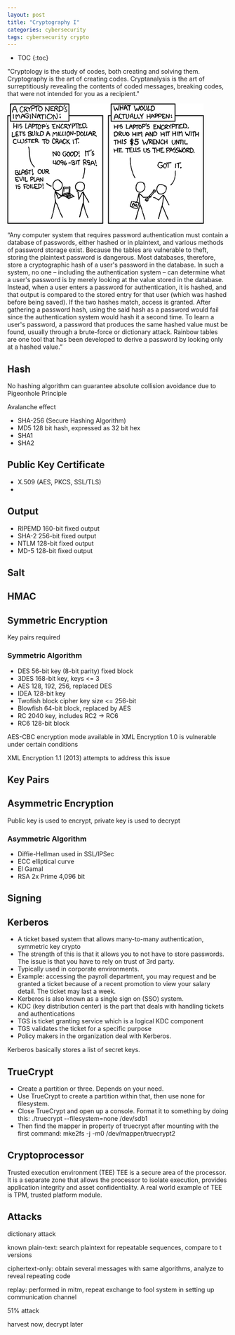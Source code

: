 ```yaml
---
layout: post
title: "Cryptography I"
categories: cybersecurity
tags: cybersecurity crypto
---
```


* TOC
{:toc}

"Cryptology is the study of codes, both creating and solving them. Cryptography is the art of creating codes. Cryptanalysis is the art of surreptitiously revealing the contents of coded messages, breaking codes, that were not intended for you as a recipient."

<img src="https://github.com/sif/sif/raw/main/files/post_files/security.png" />



“Any computer system that requires password authentication must contain a database of passwords, either hashed or in plaintext, and various methods of password storage exist. Because the tables are vulnerable to theft, storing the plaintext password is dangerous. Most databases, therefore, store a cryptographic hash of a user's password in the database. In such a system, no one – including the authentication system – can determine what a user's password is by merely looking at the value stored in the database. Instead, when a user enters a password for authentication, it is hashed, and that output is compared to the stored entry for that user (which was hashed before being saved). If the two hashes match, access is granted. After gathering a password hash, using the said hash as a password would fail since the authentication system would hash it a second time. To learn a user's password, a password that produces the same hashed value must be found, usually through a brute-force or dictionary attack. Rainbow tables are one tool that has been developed to derive a password by looking only at a hashed value.”



## Hash

No hashing algorithm can guarantee absolute collision avoidance due to Pigeonhole Principle

Avalanche effect

- SHA-256 (Secure Hashing Algorithm) 
- MD5 128 bit hash, expressed as 32 bit hex
- SHA1
- SHA2



## Public Key Certificate

- X.509 (AES, PKCS, SSL/TLS)
- 



## Output

- RIPEMD 160-bit fixed output
- SHA-2 256-bit fixed output
- NTLM 128-bit fixed output
- MD-5 128-bit fixed output



## Salt



## HMAC



## Symmetric Encryption

Key pairs required



### Symmetric Algorithm

- DES 56-bit key (8-bit parity) fixed block
- 3DES 168-bit key, keys <= 3
- AES 128, 192, 256, replaced DES
- IDEA 128-bit key
- Twofish block cipher key size <= 256-bit
- Blowfish 64-bit block, replaced by AES
- RC 2040 key, includes RC2 -> RC6
- RC6 128-bit block

AES-CBC encryption mode available in XML Encryption 1.0 is vulnerable under certain conditions

XML Encryption 1.1 (2013) attempts to address this issue



## Key Pairs



## Asymmetric Encryption

Public key is used to encrypt, private key is used to decrypt



### Asymmetric Algorithm

- Diffie-Hellman used in SSL/IPSec
- ECC elliptical curve
- El Gamal 
- RSA 2x Prime 4,096 bit



## Signing



## Kerberos

- A ticket based system that allows many-to-many authentication, symmetric key crypto
- The strength of this is that it allows you to not have to store passwords. The issue is that you have to rely on trust of 3rd party.
- Typically used in corporate environments.
- Example: accessing the payroll department, you may request and be granted a ticket because of a recent promotion to view your salary detail. The ticket may last a week. 
- Kerberos is also known as a single sign on (SSO) system.
- KDC (key distribution center) is the part that deals with handling tickets and authentications
- TGS is ticket granting service which is a logical KDC component
- TGS validates the ticket for a specific purpose
- Policy makers in the organization deal with Kerberos. 

Kerberos basically stores a list of secret keys.



## TrueCrypt

- Create a partition or three. Depends on your need.
- Use TrueCrypt to create a partition within that, then use none for filesystem.
- Close TrueCrypt and open up a console. Format it to something by doing this: ./truecrypt --filesystem=none /dev/sdb1
- Then find the mapper in property of truecrypt after mounting with the first command: mke2fs -j -m0 /dev/mapper/truecrypt2



## Cryptoprocessor

Trusted execution environment (TEE) 
TEE is a secure area of the processor. It is a separate zone that allows the processor to isolate execution, provides application integrity and asset confidentiality. A real world example of TEE is TPM, trusted platform module.



## Attacks



dictionary attack

known plain-text: search plaintext for repeatable sequences, compare to t versions

ciphertext-only: obtain several messages with same algorithms, analyze to reveal repeating code

replay: performed in mitm, repeat exchange to fool system in setting up communication channel



51% attack



harvest now, decrypt later


